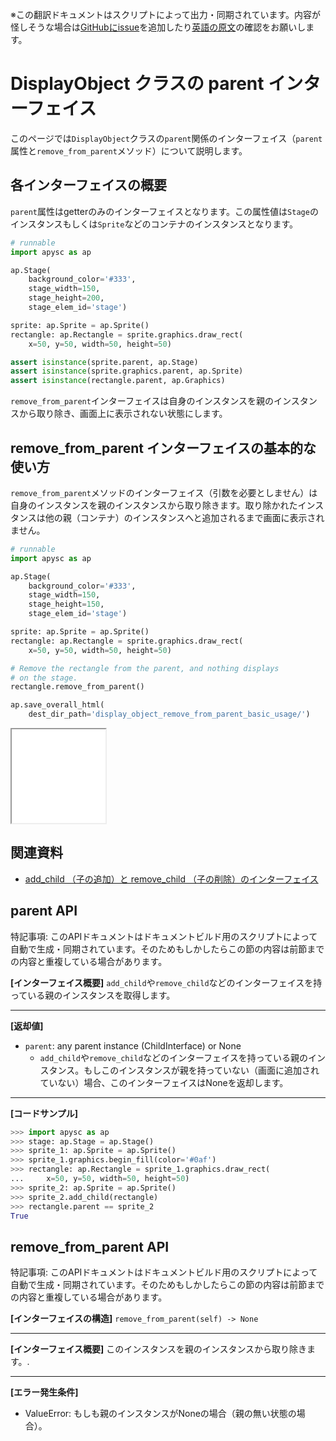 <span class="inconspicuous-txt">※この翻訳ドキュメントはスクリプトによって出力・同期されています。内容が怪しそうな場合は<a href="https://github.com/simon-ritchie/apysc/issues" target="_blank">GitHubにissue</a>を追加したり[英語の原文](https://simon-ritchie.github.io/apysc/en/display_object_parent.html)の確認をお願いします。</span>

# DisplayObject クラスの parent インターフェイス

このページでは`DisplayObject`クラスの`parent`関係のインターフェイス（`parent`属性と`remove_from_parent`メソッド）について説明します。

## 各インターフェイスの概要

`parent`属性はgetterのみのインターフェイスとなります。この属性値は`Stage`のインスタンスもしくは`Sprite`などのコンテナのインスタンスとなります。

```py
# runnable
import apysc as ap

ap.Stage(
    background_color='#333',
    stage_width=150,
    stage_height=200,
    stage_elem_id='stage')

sprite: ap.Sprite = ap.Sprite()
rectangle: ap.Rectangle = sprite.graphics.draw_rect(
    x=50, y=50, width=50, height=50)

assert isinstance(sprite.parent, ap.Stage)
assert isinstance(sprite.graphics.parent, ap.Sprite)
assert isinstance(rectangle.parent, ap.Graphics)
```

`remove_from_parent`インターフェイスは自身のインスタンスを親のインスタンスから取り除き、画面上に表示されない状態にします。

## remove_from_parent インターフェイスの基本的な使い方

`remove_from_parent`メソッドのインターフェイス（引数を必要としません）は自身のインスタンスを親のインスタンスから取り除きます。取り除かれたインスタンスは他の親（コンテナ）のインスタンスへと追加されるまで画面に表示されません。

```py
# runnable
import apysc as ap

ap.Stage(
    background_color='#333',
    stage_width=150,
    stage_height=150,
    stage_elem_id='stage')

sprite: ap.Sprite = ap.Sprite()
rectangle: ap.Rectangle = sprite.graphics.draw_rect(
    x=50, y=50, width=50, height=50)

# Remove the rectangle from the parent, and nothing displays
# on the stage.
rectangle.remove_from_parent()

ap.save_overall_html(
    dest_dir_path='display_object_remove_from_parent_basic_usage/')
```

<iframe src="static/display_object_remove_from_parent_basic_usage/index.html" width="150" height="150"></iframe>

## 関連資料

- [add_child （子の追加）と remove_child （子の削除）のインターフェイス](jp_add_child_and_remove_child.md)

## parent API

<span class="inconspicuous-txt">特記事項: このAPIドキュメントはドキュメントビルド用のスクリプトによって自動で生成・同期されています。そのためもしかしたらこの節の内容は前節までの内容と重複している場合があります。</span>

**[インターフェイス概要]** `add_child`や`remove_child`などのインターフェイスを持っている親のインスタンスを取得します。<hr>

**[返却値]**

- `parent`: any parent instance (ChildInterface) or None
  - `add_child`や`remove_child`などのインターフェイスを持っている親のインスタンス。もしこのインスタンスが親を持っていない（画面に追加されていない）場合、このインターフェイスはNoneを返却します。

<hr>

**[コードサンプル]**

```py
>>> import apysc as ap
>>> stage: ap.Stage = ap.Stage()
>>> sprite_1: ap.Sprite = ap.Sprite()
>>> sprite_1.graphics.begin_fill(color='#0af')
>>> rectangle: ap.Rectangle = sprite_1.graphics.draw_rect(
...     x=50, y=50, width=50, height=50)
>>> sprite_2: ap.Sprite = ap.Sprite()
>>> sprite_2.add_child(rectangle)
>>> rectangle.parent == sprite_2
True
```

## remove_from_parent API

<span class="inconspicuous-txt">特記事項: このAPIドキュメントはドキュメントビルド用のスクリプトによって自動で生成・同期されています。そのためもしかしたらこの節の内容は前節までの内容と重複している場合があります。</span>

**[インターフェイスの構造]** `remove_from_parent(self) -> None`<hr>

**[インターフェイス概要]** このインスタンスを親のインスタンスから取り除きます。.<hr>

**[エラー発生条件]**

- ValueError: もしも親のインスタンスがNoneの場合（親の無い状態の場合）。